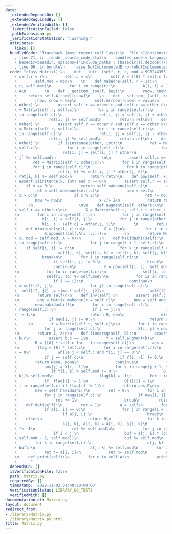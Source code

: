 ```yaml
---
data:
  _extendedDependsOn: []
  _extendedRequiredBy: []
  _extendedVerifiedWith: []
  _isVerificationFailed: false
  _pathExtension: py
  _verificationStatusIcon: ':warning:'
  attributes:
    links: []
  bundledCode: "Traceback (most recent call last):\n  File \"/opt/hostedtoolcache/Python/3.10.8/x64/lib/python3.10/site-packages/onlinejudge_verify/documentation/build.py\"\
    , line 71, in _render_source_code_stat\n    bundled_code = language.bundle(stat.path,\
    \ basedir=basedir, options={'include_paths': [basedir]}).decode()\n  File \"/opt/hostedtoolcache/Python/3.10.8/x64/lib/python3.10/site-packages/onlinejudge_verify/languages/python.py\"\
    , line 96, in bundle\n    raise NotImplementedError\nNotImplementedError\n"
  code: "class Matrix():\n    def __init__(self, r, c, mod = 998244353):\n       \
    \ self.r = r\n        self.c = c\n        self.A = [[0] * self.c for _ in range(self.r)]\n\
    \        self.mod = mod\n    \n    def makeone(self, r = 1):\n        A = Matrix(r,\
    \ r, self.mod)\n        for i in range(r):\n            A[i, i] = 1\n        return\
    \ A\n        \n    def __getitem__(self, key):\n        rnow, cnow = key\n   \
    \     return self.A[rnow][cnow]\n    \n    def __setitem__(self, key, value):\n\
    \        rnow, cnow = key\n        self.A[rnow][cnow] = value\n    \n    def __add__(self,\
    \ other):\n        assert self.r == other.r and self.c == other.c\n        ret\
    \ = Matrix(self.r, self.c)\n        for i in range(self.r):\n            for j\
    \ in range(self.c):\n                ret[i, j] = self[i, j] + other[i, j]\n  \
    \              ret[i, j] %= self.mod\n        return ret\n\n    def __sub__(self,\
    \ other):\n        assert self.r == other.r and self.c == other.c\n        ret\
    \ = Matrix(self.r, self.c)\n        for i in range(self.r):\n            for j\
    \ in range(self.c):\n                ret[i, j] = self[i, j] - other[i, j]\n  \
    \              ret[i, j] %= self.mod\n        return ret\n\n    def __mul__(self,\
    \ other):\n        if isinstance(other, int):\n            ret = Matrix(self.r,\
    \ self.c)\n            for i in range(self.r):\n                for j in range(self.c):\n\
    \                    ret[i, j] = self[i, j] * other\n                    ret[i,\
    \ j] %= self.mod\n                    \n\n        assert self.c == other.r\n \
    \       ret = Matrix(self.r, other.c)\n        for i in range(self.r):\n     \
    \       for j in range(self.c):\n                for k in range(other.c):\n  \
    \                  ret[i, k] += self[i, j] * other[j, k]\n                   \
    \ ret[i, k] %= self.mod\n        return ret\n\n    def pow(self, x):\n       \
    \ assert isinstance(x, int) and x >= 0\n        assert self.r == self.c\n    \
    \    if x == 0:\n            return self.makeone(self.c)\n        else:\n    \
    \        ret = self.makeone(self.c)\n            now = self\n            while\
    \ x > 0:\n                if x % 2:\n                    ret *= now\n        \
    \        now *= now\n                x //= 2\n            return ret\n       \
    \     \n                    \n\n    def augment(self, other):\n\n        assert\
    \ self.r == other.r\n\n        X = Matrix(self.r, self.c + other.c, mod = self.mod)\n\
    \n        for i in range(self.r):\n            for j in range(self.c):\n     \
    \           X[i, j] = self[i, j]\n            for j in range(other.c):\n     \
    \           X[i, j + self.c] = other[i, j]\n        \n        return X\n    \n\
    \    def diminish(self, c):\n\n        X = []\n\n        for i in range(self.r):\n\
    \            X.append((self.A[i][:c]))\n        \n        return Matrix(self.r,\
    \ c, mod = self.mod, A = X)\n        \n    def hakidashi(self):\n        for i\
    \ in range(self.c):\n            for j in range(i + 1, self.r):\n            \
    \    if self[j, i] != 0:\n                    for k in range(self.c):\n      \
    \                  self[j, k], self[i, k] = self[i, k], self[j, k]\n         \
    \           break\n\n        for i in range(self.r):\n            for j in range(self.c):\n\
    \                if self[i, j] != 0:\n                    break\n            else:\n\
    \                continue\n            K = pow(self[i, j], self.mod - 2, self.mod)\n\
    \n            for to in range(self.c):\n                self[i, to] *= K\n   \
    \             self[i, to] %= self.mod\n\n            for i2 in range(self.r):\n\
    \                if i == i2:\n                    continue\n                time\
    \ = self[i2, j]\n                for j2 in range(self.c):\n                  \
    \  self[i2, j2] -= time * self[i, j2]\n                    self[i2, j2] %= self.mod\n\
    \n        return self\n\n    def inv(self):\n        assert self.c == self.r\n\
    \n        one = Matrix.makeone(r = self.r)\n        new = self.augment(one)\n\
    \        new.hakidashi()\n        for i in range(self.r):\n            for j in\
    \ range(self.c):\n                if i == j:\n                    if new[i, j]\
    \ != 1:\n                        return 0, new\n                else:\n      \
    \              if new[i, j] != 0:\n                        return 0, new\n   \
    \     \n        X = Matrix(self.r, self.c)\n\n        for i in range(self.r):\n\
    \            for j in range(self.c):\n                X[i, j] = new[i, j + self.c]\n\
    \n        return 1, X\n\n    def lineareq(self, b):\n        assert self.r ==\
    \ b.r\n        assert b.c == 1\n        Y = self.augment(b)\n        Y = Y.hakidashi()\n\
    \        B = [[0] * self.c for _ in range(self.c)]\n        ans = [0] * self.c\n\
    \n        flag = [0] * self.c\n        for i in range(self.r):\n            j\
    \ = 0\n            while j < self.c and Y[i, j] == 0:\n                j += 1\n\
    \            if j == self.c:\n                if Y[i, -1] != 0:\n            \
    \        return None, None\n                continue\n            flag[j] = 1\n\
    \            ans[j] = Y[i, -1]\n            for k in range(j + 1, self.c):\n \
    \               if Y[i, k] % self.mod != 0:\n                    B[k][j] = (-Y[i,\
    \ k])% self.mod\n                    flag[k] = -1\n        for i in range(self.c):\n\
    \            if  flag[i] != 1:\n                B[i][i] = 1\n        B=[B[i] for\
    \ i in range(self.c) if flag[i] != 1]\n        return ans,B\n\n    def rank(self):\n\
    \        new = self.hakidashi()\n        ret = 0\n        for i in range(self.r):\n\
    \            for j in range(self.c):\n                if new[i, j] != 0:\n   \
    \                 ret += 1\n                    break\n        return ret\n\n\
    \    def det(self):\n        ret = 1\n        a = self\n        for i in range(self.r):\n\
    \            if a[i, i] == 0:\n                for j in range(i + 1, self.r):\n\
    \                    if a[j, i]:\n                        break\n            \
    \    else:\n                    return 0\n                for k in range(self.r):\n\
    \                    a[j, k], a[i, k] = a[i, k], a[j, k]\n                ret\
    \ *= -1\n                ret %= self.mod\n\n            for j in range(self.r):\n\
    \                if i < j:\n                    buf = a[j, i] * (pow(a[i, i],\
    \ self.mod - 2, self.mod))\n                    buf %= self.mod\n            \
    \        for k in range(self.r):\n                        a[j, k] -= a[i, k] *\
    \ buf\n\n                        a[j, k] %= self.mod\n        for i in range(self.r):\n\
    \            ret *= a[i, i]\n            ret %= self.mod\n        return ret\n\
    \n    def print(self):\n        for v in self.A:\n            print(*v)\n\n  \
    \      "
  dependsOn: []
  isVerificationFile: false
  path: Matrix.py
  requiredBy: []
  timestamp: '2022-11-02 01:48:20+09:00'
  verificationStatus: LIBRARY_NO_TESTS
  verifiedWith: []
documentation_of: Matrix.py
layout: document
redirect_from:
- /library/Matrix.py
- /library/Matrix.py.html
title: Matrix.py
---
```

